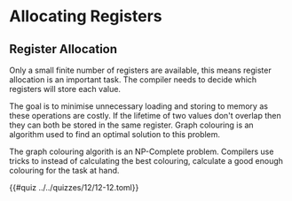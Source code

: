 # Allocating Registers

## Register Allocation
Only a small finite number of registers are available, this means register allocation
is an important task. The compiler needs to decide which registers will store each
value.

The goal is to minimise unnecessary loading and storing to memory as these operations
are costly. If the lifetime of two values don't overlap then they can both be stored in the
same register. Graph colouring is an algorithm used to find an optimal solution
to this problem.

The graph colouring algorith is an NP-Complete problem. Compilers use tricks to
instead of calculating the best colouring, calculate a good enough colouring for
the task at hand.

{{#quiz ../../quizzes/12/12-12.toml}}
